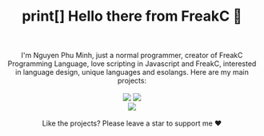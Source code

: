 <div align="center">
  <h1>print[] Hello there from FreakC 👋</h1>
  <br/>
  <br/>
  I'm Nguyen Phu Minh, just a normal programmer, creator of FreakC Programming Language, love scripting in Javascript and FreakC, interested in language design, unique languages and esolangs. Here are my main projects:
  <br/>
  <br/>
  <a href="https://github.com/FreakC-Foundation/FreakC"><img src="https://github-readme-stats.vercel.app/api/pin/?username=FreakC-Foundation&repo=freakc"/></a>
  <a href="https://github.com/nguyenphuminh/rottenjs"><img src="https://github-readme-stats.vercel.app/api/pin/?username=nguyenphuminh&repo=rottenjs"/></a>
  <br/>
  <a href="https://github.com/nguyenphuminh/HelloWorld"><img src="https://github-readme-stats.vercel.app/api/pin/?username=nguyenphuminh&repo=HelloWorld"/></a>
  <br/>
  <br/>
  Like the projects? Please leave a star to support me ❤️
</div>
